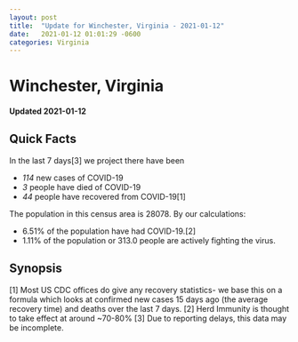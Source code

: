 ```yaml
---
layout: post
title:  "Update for Winchester, Virginia - 2021-01-12"
date:   2021-01-12 01:01:29 -0600
categories: Virginia
---
```


# Winchester, Virginia
#### Updated 2021-01-12

## Quick Facts

In the last 7 days[3] we project there have been
- *114* new cases of COVID-19
- *3* people have died of COVID-19
- *44* people have recovered from COVID-19[1]

The population in this census area is 28078. By our calculations:
- 6.51% of the population have had COVID-19.[2]
- 1.11% of the population or 313.0 people are actively fighting the virus.

## Synopsis




[1] Most US CDC offices do give any recovery statistics- we base this on a formula which looks at confirmed new cases
15 days ago (the average recovery time) and deaths over the last 7 days.
[2] Herd Immunity is thought to take effect at around ~70-80%
[3] Due to reporting delays, this data may be incomplete. 
    